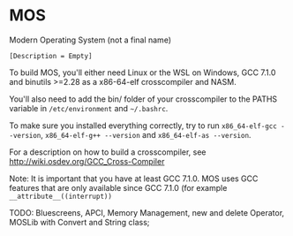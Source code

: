# MOS
Modern Operating System (not a final name)

`[Description = Empty]`


To build MOS, you'll either need Linux or the WSL on Windows, GCC 7.1.0 and binutils >=2.28 as a x86-64-elf crosscompiler and NASM.

You'll also need to add the bin/ folder of your crosscompiler to the PATHS variable in `/etc/environment` and `~/.bashrc`.

To make sure you installed everything correctly, try to run `x86_64-elf-gcc --version`, `x86_64-elf-g++ --version` and `x86_64-elf-as --version`.

For a description on how to build a crosscompiler, see http://wiki.osdev.org/GCC_Cross-Compiler

Note: It is important that you have at least GCC 7.1.0. MOS uses GCC features that are only available since GCC 7.1.0 (for example `__attribute__((interrupt))`


TODO: Bluescreens, APCI, Memory Management, new and delete Operator, MOSLib with Convert and String class;

